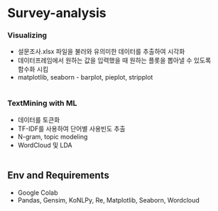 # Survey-analysis
### Visualizing
* 설문조사.xlsx 파일을 불러와 유의미한 데이터를 추출하여 시각화
* 데이터프레임에서 원하는 값을 입력했을 때 원하는 플롯을 뽑아낼 수 있도록   
함수화 시킴
* matplotlib, seaborn - barplot, pieplot, stripplot
<br><br>
### TextMining with ML
* 데이터를 토큰화
* TF-IDF를 사용하여 단어별 사용빈도 추출
* N-gram, topic modeling
* WordCloud 및 LDA
<br><br>
## Env and Requirements
* Google Colab
* Pandas, Gensim, KoNLPy, Re, Matplotlib, Seaborn, Wordcloud
